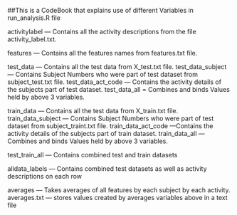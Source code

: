 ##This is a CodeBook that explains use of different Variables in run_analysis.R file

activitylabel — Contains all the activity descriptions from the file activity_label.txt.

features — Contains all the features names from features.txt file.

test_data — Contains all the test data from X_test.txt file.
test_data_subject — Contains Subject Numbers who were part of test dataset from subject_test.txt file.
test_data_act_code — Contains the activity details of the subjects part of test dataset.
test_data_all = Combines and binds Values held by above 3 variables.



train_data — Contains all the test data from X_train.txt file.
train_data_subject — Contains Subject Numbers who were part of test dataset from subject_traint.txt file.
train_data_act_code —Contains the activity details of the subjects part of train dataset.
train_data_all —Combines and binds Values held by above 3 variables.


test_train_all — Contains combined test and train datasets

alldata_labels — Contains combined test datasets as well as activity descriptions on each row


averages — Takes averages of all features by each subject by each activity.
averages.txt — stores values created by averages variables above in a text file
